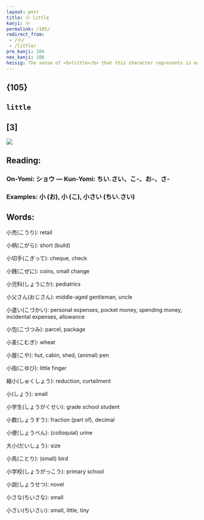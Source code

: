 ```yaml
---
layout: post
title: 小 little
kanji: 小
permalink: /105/
redirect_from:
 - /小/
 - /little/
pre_kanji: 104
nex_kanji: 106
heisig: The sense of <b>little</b> that this character represents is not the same as "a little bit." That meaning comes in the next frame. Here <b>little</b> means "small" or "tiny." The image is one of three <b>little</b> <i>drops</i>, the first of which (the one in the middle) is written larger so that the kanji has some shape to it. The point of writing it three times is to rub the point in: <b>little</b>, <b>little</b>, nothing but <b>little</b>.
---
```


## {105}

## `little`

## [3]

<div class="stroke"><img src="E5B08F.png" /></div>

## Reading:

### On-Yomi: ショウ &mdash; Kun-Yomi: ちい.さい、こ-、お-、さ-

### Examples: 小 (お), 小 (こ), 小さい (ちい.さい)

## Words:

小売(こうり): retail

小柄(こがら): short (build)

小切手(こぎって): cheque, check

小銭(こぜに): coins, small change

小児科(しょうにか): pediatrics

小父さん(おじさん): middle-aged gentleman, uncle

小遣い(こづかい): personal expenses, pocket money, spending money, incidental expenses, allowance

小包(こづつみ): parcel, package

小麦(こむぎ): wheat

小屋(こや): hut, cabin, shed, (animal) pen

小指(こゆび): little finger

縮小(しゅくしょう): reduction, curtailment

小(しょう): small

小学生(しょうがくせい): grade school student

小数(しょうすう): fraction (part of), decimal

小便(しょうべん): (colloquial) urine

大小(だいしょう): size

小鳥(ことり): (small) bird

小学校(しょうがっこう): primary school

小説(しょうせつ): novel

小さな(ちいさな): small

小さい(ちいさい): small, little, tiny
